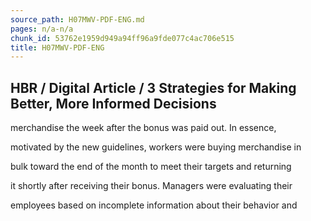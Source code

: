 ```yaml
---
source_path: H07MWV-PDF-ENG.md
pages: n/a-n/a
chunk_id: 53762e1959d949a94ff96a9fde077c4ac706e515
title: H07MWV-PDF-ENG
---
```

## HBR / Digital Article / 3 Strategies for Making Better, More Informed Decisions

merchandise the week after the bonus was paid out. In essence,

motivated by the new guidelines, workers were buying merchandise in

bulk toward the end of the month to meet their targets and returning

it shortly after receiving their bonus. Managers were evaluating their

employees based on incomplete information about their behavior and
